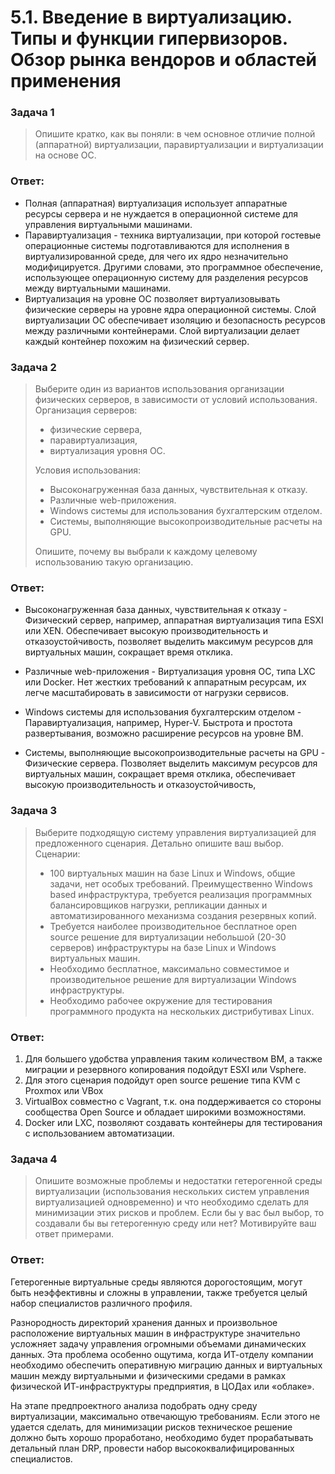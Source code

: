 # 5.1. Введение в виртуализацию. Типы и функции гипервизоров. Обзор рынка вендоров и областей применения

### Задача 1
> Опишите кратко, как вы поняли: в чем основное отличие полной (аппаратной) виртуализации, паравиртуализации и виртуализации на основе ОС.

### Ответ:
* Полная (аппаратная) виртуализация использует аппаратные ресурсы сервера и не нуждается в операционной системе для управления виртуальными машинами.
* Паравиртуализация - техника виртуализации, при которой гостевые операционные системы подготавливаются для исполнения в виртуализированной среде, для чего их ядро незначительно модифицируется. Другими словами, это программное обеспечение, использующее операционную систему для разделения ресурсов между виртуальными машинами.
* Виртуализация на уровне ОС позволяет виртуализовывать физические серверы на уровне ядра операционной системы. Слой виртуализации ОС обеспечивает изоляцию и безопасность ресурсов между различными контейнерами. Слой виртуализации делает каждый контейнер похожим на физический сервер.

### Задача 2
> Выберите один из вариантов использования организации физических серверов, в зависимости от условий использования.
> Организация серверов:
> * физические сервера,
> * паравиртуализация,
> * виртуализация уровня ОС.
> 
> Условия использования:
> * Высоконагруженная база данных, чувствительная к отказу.
> * Различные web-приложения.
> * Windows системы для использования бухгалтерским отделом.
> * Системы, выполняющие высокопроизводительные расчеты на GPU.
> 
> Опишите, почему вы выбрали к каждому целевому использованию такую организацию.

### Ответ:
* Высоконагруженная база данных, чувствительная к отказу - Физический сервер, например, аппаратная виртуализация типа ESXI или XEN.
Обеспечивает высокую производительность и отказоустойчивость, позволяет выделить максимум ресурсов для виртуальных машин, сокращает время отклика.

* Различные web-приложения - Виртуализация уровня ОС, типа LXC или Docker.
Нет жестких требований к аппаратным ресурсам, их легче масштабировать в зависимости от нагрузки сервисов.

* Windows системы для использования бухгалтерским отделом - Паравиртуализация, например, Hyper-V.
Быстрота и простота развертывания, возможно расширение ресурсов на уровне ВМ.

* Системы, выполняющие высокопроизводительные расчеты на GPU - Физические сервера.
Позволяет выделить максимум ресурсов для виртуальных машин, сокращает время отклика, обеспечивает высокую производительность и отказоустойчивость, 

### Задача 3
> Выберите подходящую систему управления виртуализацией для предложенного сценария. Детально опишите ваш выбор.
Сценарии:
> * 100 виртуальных машин на базе Linux и Windows, общие задачи, нет особых требований. Преимущественно Windows based инфраструктура, требуется реализация программных балансировщиков нагрузки, репликации данных и автоматизированного механизма создания резервных копий.
> * Требуется наиболее производительное бесплатное open source решение для виртуализации небольшой (20-30 серверов) инфраструктуры на базе Linux и Windows виртуальных машин.
> * Необходимо бесплатное, максимально совместимое и производительное решение для виртуализации Windows инфраструктуры.
> * Необходимо рабочее окружение для тестирования программного продукта на нескольких дистрибутивах Linux.

### Ответ:

1. Для большего удобства управления таким количеством ВМ, а также миграции и резервного копирования подойдут ESXI или Vsphere.
2. Для этого сценария подойдут open source решение типа KVM с Proxmox или VBox
3. VirtualBox совместно с Vagrant, т.к. она поддерживается со стороны сообщества Open Source и обладает широкими возможностями.
4. Docker или LXC, позволяют создавать контейнеры для тестирования с использованием автоматизации.

### Задача 4
> Опишите возможные проблемы и недостатки гетерогенной среды виртуализации (использования нескольких систем управления виртуализацией одновременно) и что необходимо сделать для минимизации этих рисков и проблем. Если бы у вас был выбор, то создавали бы вы гетерогенную среду или нет? Мотивируйте ваш ответ примерами.

### Ответ:
Гетерогенные виртуальные среды являются дорогостоящим, могут быть неэффективны и сложны в управлении, также требуется целый набор специалистов различного профиля. 

Разнородность директорий хранения данных и произвольное расположение виртуальных машин в инфраструктуре значительно усложняет задачу управления огромными объемами динамических данных. Эта проблема особенно ощутима, когда ИТ-отделу компании необходимо обеспечить оперативную миграцию данных и виртуальных машин между виртуальными и физическими средами в рамках физической ИТ-инфраструктуры предприятия, в ЦОДах или «облаке».

На этапе предпроектного анализа подобрать одну среду виртуализации, максимально отвечающую требованиям. Если этого не удается сделать, для минимизации рисков техническое решение должно быть хорошо проработано, необходимо будет прорабатывать детальный план DRP, провести набор высококвалифицированных специалистов.
